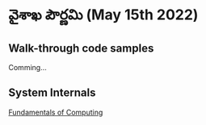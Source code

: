 # వైశాఖ పౌర్ణమి (May 15th 2022)

## Walk-through code samples
Comming...

## System Internals
[Fundamentals of Computing](https://www.figma.com/proto/VRgWntdUUcOCMnhnjuYXlG/Fundamentals-of-Computing?node-id=102%3A3&scaling=scale-down-width&hide-ui=1)